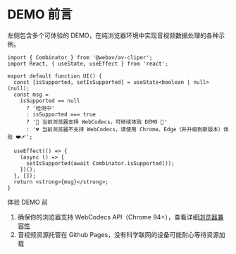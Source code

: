 # DEMO 前言

左侧包含多个可体验的 DEMO，在纯浏览器环境中实现音视频数据处理的各种示例。

```tsx
import { Combinator } from '@webav/av-cliper';
import React, { useState, useEffect } from 'react';

export default function UI() {
  const [isSupported, setIsSupported] = useState<boolean | null>(null);
  const msg =
    isSupported == null
      ? '检测中'
      : isSupported === true
      ? '🎉 当前浏览器支持 WebCodecs，可继续体验 DEMO 🎉'
      : '💔 当前浏览器不支持 WebCodecs，请使用 Chrome、Edge（并升级到新版本）体验 ❤️‍🩹';

  useEffect(() => {
    (async () => {
      setIsSupported(await Combinator.isSupported());
    })();
  }, []);
  return <strong>{msg}</strong>;
}
```

体验 DEMO 前

1. 确保你的浏览器支持 WebCodecs API（Chrome 94+），查看详细[浏览器兼容性][1]
2. 音视频资源托管在 Github Pages，没有科学联网的设备可能耐心等待资源加载

[1]: https://caniuse.com/?search=WebCodecs
